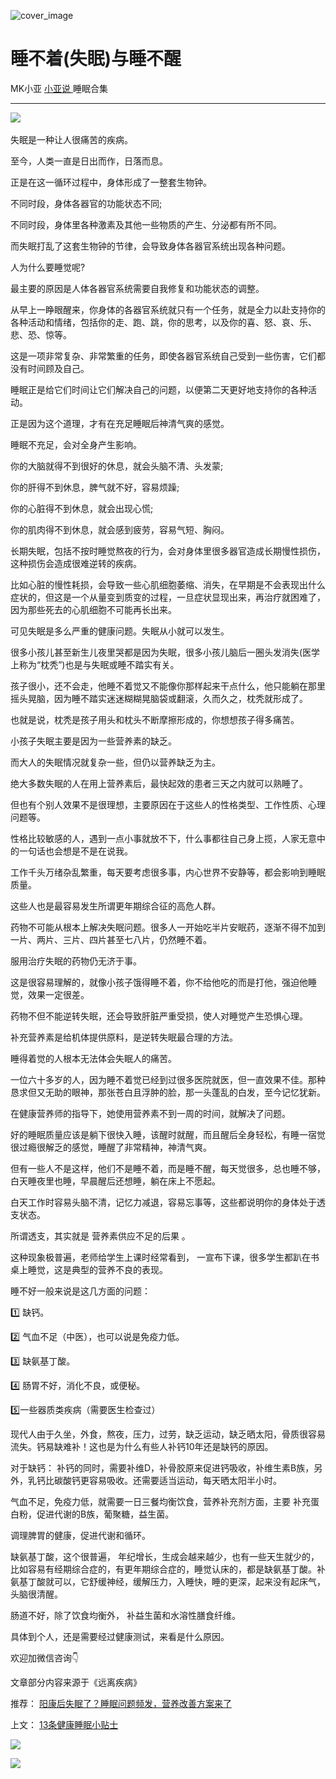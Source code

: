 ![cover_image](https://mmbiz.qpic.cn/mmbiz_jpg/A8SKDch4cJENKny2yGcenrT4NsJibNeJf1dMTRvgq3PTw89wk6b2PJL1sG63pVXcVuwHs7v4AnNH40NtLUl7QJQ/0?wx_fmt=jpeg)

#  睡不着(失眠)与睡不醒

MK小亚  [ 小亚说 ](https://mp.weixin.qq.com/mp/appmsgalbum?__biz=MzUxNDAwNTk0MQ==&action=getalbum&album_id=3089642634027024384#wechat_redirect) 睡眠合集

__ _ _ _ _

![](https://mmbiz.qpic.cn/mmbiz_jpg/A8SKDch4cJENKny2yGcenrT4NsJibNeJfEVLU9bAg7aaIUUHUT5PuE8Acz8lIGx6nxrpS4q9riczf4Ro18sGsmDQ/640?wx_fmt=jpeg)
​

  
失眠是一种让人很痛苦的疾病。

  

至今，人类一直是日出而作，日落而息。

  

正是在这一循环过程中，身体形成了一整套生物钟。

  

不同时段，身体各器官的功能状态不同;

不同时段，身体里各种激素及其他一些物质的产生、分泌都有所不同。

  

而失眠打乱了这套生物钟的节律，会导致身体各器官系统出现各种问题。

  
人为什么要睡觉呢?

  

最主要的原因是人体各器官系统需要自我修复和功能状态的调整。

  

从早上一睁眼醒来，你身体的各器官系统就只有一个任务，就是全力以赴支持你的各种活动和情绪，包括你的走、跑、跳，你的思考，以及你的喜、怒、哀、乐、悲、恐、惊等。

  

这是一项非常复杂、非常繁重的任务，即使各器官系统自己受到一些伤害，它们都没有时间顾及自己。

  

睡眠正是给它们时间让它们解决自己的问题，以便第二天更好地支持你的各种活动。

  

正是因为这个道理，才有在充足睡眠后神清气爽的感觉。

  

睡眠不充足，会对全身产生影响。

  

你的大脑就得不到很好的休息，就会头脑不清、头发蒙;

  

你的肝得不到休息，脾气就不好，容易烦躁;

  

你的心脏得不到休息，就会出现心慌;

  

你的肌肉得不到休息，就会感到疲劳，容易气短、胸闷。

  

长期失眠，包括不按时睡觉熬夜的行为，会对身体里很多器官造成长期慢性损伤，这种损伤会造成很难逆转的疾病。

  

比如心脏的慢性耗损，会导致一些心肌细胞萎缩、消失，在早期是不会表现出什么症状的，但这是一个从量变到质变的过程，一旦症状显现出来，再治疗就困难了，因为那些死去的心肌细胞不可能再长出来。

  
可见失眠是多么严重的健康问题。失眠从小就可以发生。

  

很多小孩儿甚至新生儿夜里哭都是因为失眠，很多小孩儿脑后一圈头发消失(医学上称为“枕秃”)也是与失眠或睡不踏实有关。

  

孩子很小，还不会走，他睡不着觉又不能像你那样起来干点什么，他只能躺在那里摇头晃脑，因为睡不踏实迷迷糊糊晃脑袋或翻滚，久而久之，枕秃就形成了。

也就是说，枕秃是孩子用头和枕头不断摩擦形成的，你想想孩子得多痛苦。

  

小孩子失眠主要是因为一些营养素的缺乏。

  

而大人的失眠情况就复杂一些，但仍以营养缺乏为主。

  

绝大多数失眠的人在用上营养素后，最快起效的患者三天之内就可以熟睡了。

  

但也有个别人效果不是很理想，主要原因在于这些人的性格类型、工作性质、心理问题等。

  

性格比较敏感的人，遇到一点小事就放不下，什么事都往自己身上揽，人家无意中的一句话也会想是不是在说我。

  

工作千头万绪杂乱繁重，每天要考虑很多事，内心世界不安静等，都会影响到睡眠质量。

  

这些人也是最容易发生所谓更年期综合征的高危人群。  

  

药物不可能从根本上解决失眠问题。很多人一开始吃半片安眠药，逐渐不得不加到一片、两片、三片、四片甚至七八片，仍然睡不着。

服用治疗失眠的药物仍无济于事。

  

这是很容易理解的，就像小孩子饿得睡不着，你不给他吃的而是打他，强迫他睡觉，效果一定很差。

  

药物不但不能逆转失眠，还会导致肝脏严重受损，使人对睡觉产生恐惧心理。

  
补充营养素是给机体提供原料，是逆转失眠最合理的方法。

  

睡得着觉的人根本无法体会失眠人的痛苦。

  

一位六十多岁的人，因为睡不着觉已经到过很多医院就医，但一直效果不佳。那种恳求但又无助的眼神，那张苍白且浮肿的脸，那一头蓬乱的白发，至今记忆犹新。

  

在健康营养师的指导下，她使用营养素不到一周的时间，就解决了问题。

  

好的睡眠质量应该是躺下很快入睡，该醒时就醒，而且醒后全身轻松，有睡一宿觉很过瘾很解乏的感觉，睡醒了非常精神，神清气爽。  

  

但有一些人不是这样，他们不是睡不着，而是睡不醒，每天觉很多，总也睡不够，白天睡夜里也睡，早晨醒后还想睡，躺在床上不愿起。

  

白天工作时容易头脑不清，记忆力减退，容易忘事等，这些都说明你的身体处于透支状态。

  

所谓透支，其实就是  营养素供应不足的后果  。

  

这种现象极普遍，老师给学生上课时经常看到，  一宣布下课，很多学生都趴在书桌上睡觉，这是典型的营养不良的表现。

  

睡不好一般来说是这几方面的问题：

  

1️⃣  缺钙。

2️⃣ 气血不足（中医），也可以说是免疫力低。

3️⃣ 缺氨基丁酸。

4️⃣ 肠胃不好，消化不良，或便秘。

5️⃣一些器质类疾病（需要医生检查过）

  

现代人由于久坐，外食，熬夜，压力，过劳，缺乏运动，缺乏晒太阳，骨质很容易流失。钙易缺难补！这也是为什么有些人补钙10年还是缺钙的原因。

  

对于缺钙：  补钙的同时，需要补维D，补骨胶原来促进钙吸收，补维生素B族，另外，乳钙比碳酸钙更容易吸收。还需要适当运动，每天晒太阳半小时。

  

气血不足，免疫力低，就需要一日三餐均衡饮食，营养补充剂方面，主要  补充蛋白粉，促进代谢的B族，葡聚糖，益生菌。

调理脾胃的健康，促进代谢和循环。

  

缺氨基丁酸，这个很普遍，
年纪增长，生成会越来越少，也有一些天生就少的，比如容易有经期综合症的，有更年期综合症的，睡觉认床的，都是缺氨基丁酸。补氨基丁酸就可以，它舒缓神经，缓解压力，入睡快，睡的更深，起来没有起床气，头脑很清醒。

  

肠道不好，除了饮食均衡外，  补益生菌和水溶性膳食纤维。

  

具体到个人，还是需要经过健康测试，来看是什么原因。

  

欢迎加微信咨询👇

  

  

文章部分内容来源于《远离疾病》

  

推荐： [ 阳康后失眠了？睡眠问题频发，营养改善方案来了
](https://mp.weixin.qq.com/s?__biz=MzUxNDAwNTk0MQ==&mid=2247484798&idx=1&sn=3da29f03914e9e25f8d1ddf10260219c&scene=21#wechat_redirect)  

上文： [ 13条健康睡眠小贴士
](https://mp.weixin.qq.com/s?__biz=MzUxNDAwNTk0MQ==&mid=2247484979&idx=1&sn=b56ff026f36df6ece9d821a6946cec69&scene=21#wechat_redirect)

![](https://mmbiz.qpic.cn/mmbiz_gif/b96CibCt70iaZ7Bia3Wm91cEuWhERXfCYjTia9tf7aMjVBNRETSa2NpGjCV6tyNvgCLos8LBgwEgxcwaIw8zdOsG7A/640?wx_fmt=gif)

![](https://mmbiz.qpic.cn/mmbiz_jpg/A8SKDch4cJEicCnqTxiatgGquhIicZ1wJ1Dth5YOOzoYV7U4N3HmiaO0vVAzjOpBVdtF0gnL632Fc7HqiaDmgveQDEw/640?wx_fmt=jpeg)
